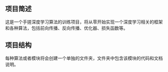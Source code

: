 ## 项目简述
这是一个手搓深度学习算法的训练项目，将从零开始实现一个深度学习相关的框架和各种算法，包括前向传播、反向传播、优化器、损失函数等。

## 项目结构
每种算法或者模块将会创建一个单独的文件夹，文件夹中包含该模块的代码和文档说明。